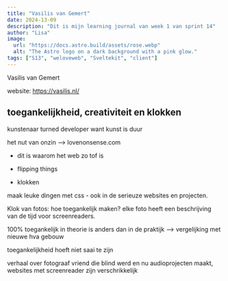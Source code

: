 ```yaml
---
title: "Vasilis van Gemert"
date: 2024-13-09
description: "Dit is mijn learning journal van week 1 van sprint 14"
author: "Lisa"
image:
  url: "https://docs.astro.build/assets/rose.webp"
  alt: "The Astro logo on a dark background with a pink glow."
tags: ["S13", "weloveweb", "Sveltekit", "client"]
---
```



Vasilis van Gemert

website: https://vasilis.nl/

## toegankelijkheid, creativiteit en klokken

kunstenaar turned developer want kunst is duur

het nut van onzin
--> lovenonsense.com
* dit is waarom het web zo tof is

* flipping things 
* klokken

maak leuke dingen met css - ook in de serieuze websites en projecten.

Klok van fotos: hoe toegankelijk maken?
elke foto heeft een beschrijving van de tijd voor screenreaders.

100% toegankelijk in theorie is anders dan in de praktijk
--> vergelijking met nieuwe hva gebouw

toegankelijkheid hoeft niet saai te zijn

verhaal over fotograaf vriend die blind werd en nu audioprojecten maakt, websites met screenreader zijn verschrikkelijk 

